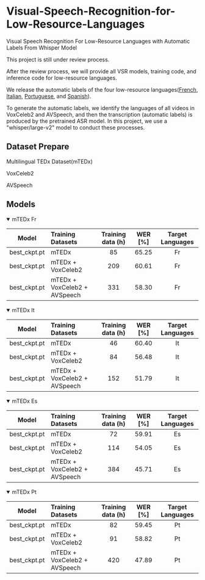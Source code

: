 # Visual-Speech-Recognition-for-Low-Resource-Languages
Visual Speech Recognition For Low-Resource Languages with Automatic Labels From Whisper Model

This project is still under review process. 

After the review process, we will provide all VSR models, training code, and inference code for low-resource languages.

We release the automatic labels of the four low-resource languages([French](https://github.com/JeongHun0716/Visual-Speech-Recognition-for-Low-Resource-Languages/tree/main/French), [Italian](https://github.com/JeongHun0716/Visual-Speech-Recognition-for-Low-Resource-Languages/tree/main/Italian), [Portuguese](https://github.com/JeongHun0716/Visual-Speech-Recognition-for-Low-Resource-Languages/tree/main/Portuguese), and [Spanish](https://github.com/JeongHun0716/Visual-Speech-Recognition-for-Low-Resource-Languages/tree/main/Spanish)). 

To generate the automatic labels, we identify the languages of all videos in VoxCeleb2 and AVSpeech, and then the transcription (automatic labels) is produced by the pretrained ASR model. In this project, we use a "whisper/large-v2" model to conduct these processes.  

## Dataset Prepare
Multilingual TEDx Dataset(mTEDx)


VoxCeleb2



AVSpeech


## Models

<details open>

<summary>mTEDx Fr</summary>

| Model         | Training Datasets  | Training data (h)  |  WER [%]   |    Target Languages     |
|--------------|:----------|:------------------:|:----------:|:------------------------:|
| best_ckpt.pt |       mTEDx        |        85           |    65.25    | Fr  |
| best_ckpt.pt |        mTEDx + VoxCeleb2            |        209          |    60.61    | Fr  |
| best_ckpt.pt |        mTEDx + VoxCeleb2 + AVSpeech       |        331         |    58.30    | Fr  |



<details open>

<summary>mTEDx It</summary>

| Model         | Training Datasets  | Training data (h)  |  WER [%]   |    Target Languages     |
|--------------|:----------|:------------------:|:----------:|:------------------------:|
| best_ckpt.pt |       mTEDx        |        46           |    60.40    | It  |
| best_ckpt.pt |        mTEDx + VoxCeleb2            |        84          |    56.48    | It  |
| best_ckpt.pt |        mTEDx + VoxCeleb2 + AVSpeech       |        152         |    51.79    | It  |

<details open>

<summary>mTEDx Es</summary>

| Model         | Training Datasets  | Training data (h)  |  WER [%]   |    Target Languages     |
|--------------|:----------|:------------------:|:----------:|:------------------------:|
| best_ckpt.pt |       mTEDx        |        72           |    59.91    | Es  |
| best_ckpt.pt |        mTEDx + VoxCeleb2            |        114          |    54.05    | Es  |
| best_ckpt.pt |        mTEDx + VoxCeleb2 + AVSpeech       |        384         |    45.71    | Es  |



<details open>

<summary>mTEDx Pt</summary>

| Model         | Training Datasets  | Training data (h)  |  WER [%]   |    Target Languages     |
|--------------|:----------|:------------------:|:----------:|:------------------------:|
| best_ckpt.pt |       mTEDx        |        82           |    59.45    | Pt  |
| best_ckpt.pt |        mTEDx + VoxCeleb2            |        91          |    58.82    | Pt  |
| best_ckpt.pt |        mTEDx + VoxCeleb2 + AVSpeech       |        420         |    47.89    | Pt  |
